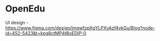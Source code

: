 # OpenEdu
UI design - https://www.figma.com/design/lmqwfzpXgYLPXvAzf4vkGu/Blog?node-id=452-5423&t=kpg8ctMP4tBoEDlP-0

